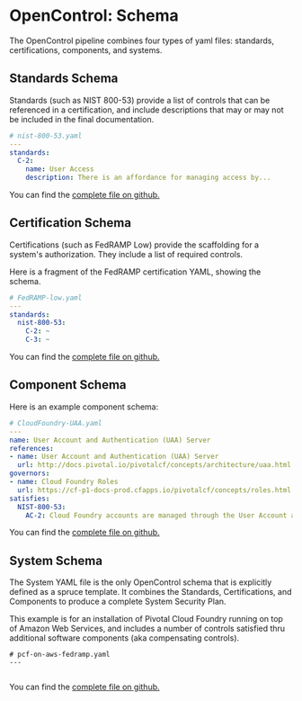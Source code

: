 # OpenControl: Schema

The OpenControl pipeline combines four types of yaml files:
standards, certifications, components, and systems.

## Standards Schema

Standards (such as NIST 800-53) provide a list of controls that can be
referenced in a certification, and include descriptions that may or may not
be included in the final documentation.

```yaml
# nist-800-53.yaml
---
standards:
  C-2:
    name: User Access
    description: There is an affordance for managing access by...
```

You can find the [complete file on github.](https://github.com/opencontrol/standards/federal/nist-800-53.yaml)

## Certification Schema

Certifications (such as FedRAMP Low) provide the scaffolding for a system's
authorization. They include a list of required controls.

Here is a fragment of the FedRAMP certification YAML, showing the schema.

```yaml
# FedRAMP-low.yaml
---
standards:
  nist-800-53:
    C-2: ~
    C-3: ~
```

You can find the [complete file on github.](https://github.com/opencontrol/certifications/federal/FedRAMP-low.yaml)


## Component Schema

Here is an example component schema:

```yaml
# CloudFoundry-UAA.yaml
---
name: User Account and Authentication (UAA) Server
references:
- name: User Account and Authentication (UAA) Server
  url: http://docs.pivotal.io/pivotalcf/concepts/architecture/uaa.html
governors:
- name: Cloud Foundry Roles
  url: https://cf-p1-docs-prod.cfapps.io/pivotalcf/concepts/roles.html
satisfies:
  NIST-800-53:
    AC-2: Cloud Foundry accounts are managed through the User Account and Authentication (UAA) Server.
```

You can find the [complete file on github.](https://github.com/cloudfoundry-community/opencontrol/component/CloudFoundry-UAA.yaml)


## System Schema

The System YAML file is the only OpenControl schema that is explicitly defined as
a spruce template. It combines the Standards, Certifications, and Components to
produce a complete System Security Plan.

This example is for an installation of Pivotal Cloud Foundry running on top of
Amazon Web Services, and includes a number of controls satisfied thru additional
software components (aka compensating controls).

```
# pcf-on-aws-fedramp.yaml
---


```

You can find the [complete file on github.](https://github.com/opencontrol/example-pipelines/pcf-on-aws-fedramp.yaml)

